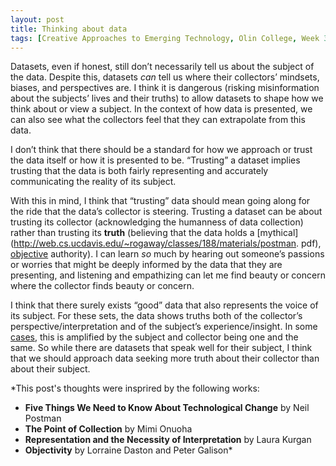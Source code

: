 ```yaml
---
layout: post
title: Thinking about data
tags: [Creative Approaches to Emerging Technology, Olin College, Week 3, prompted thinking]
---
```


Datasets, even if honest, still don’t necessarily tell us about the subject of the data. Despite this, datasets *can* tell us
where their collectors’ mindsets, biases, and perspectives are. I think it is dangerous (risking misinformation about the 
subjects’ lives and their truths) to allow datasets to shape how we think about or view a subject. In the context of how 
data is presented, we can also see what the collectors feel that they can extrapolate from this data.

I don’t think that there should be a standard for how we approach or trust the data itself or how it is presented to be. 
“Trusting” a dataset implies trusting that the data is both fairly representing and accurately communicating the reality 
of its subject.

With this in mind, I think that “trusting” data should mean going along for the ride that the data’s collector is steering.
Trusting a dataset can be about trusting its collector (acknowledging the humanness of data collection) rather than trusting
its **truth** (believing that the data holds a [mythical](http://web.cs.ucdavis.edu/~rogaway/classes/188/materials/postman.
pdf), [objective](https://mitpress.mit.edu/books/objectivity) authority). I can learn *so* much by hearing out someone’s 
passions or worries that might be deeply informed by the data that they are presenting, and listening and empathizing can 
let me find beauty or concern where the collector finds beauty or concern. 

I think that there surely exists “good” data that also represents the voice of its subject. For these sets, the data shows truths both of the collector’s perspective/interpretation and of the subject’s experience/insight. In some [cases](http://www.dear-data.com/theproject), this is amplified by the subject and collector being one and the same. So while there are datasets that speak well for their subject, I think that we should approach data seeking more truth about their collector than about their subject. 



*This post's thoughts were insprired by the following works:
 - **Five Things We Need to Know About Technological Change** by Neil Postman
 - **The Point of Collection** by Mimi Onuoha
 - **Representation and the Necessity of Interpretation** by Laura Kurgan
 - **Objectivity** by Lorraine Daston and Peter Galison*
 

